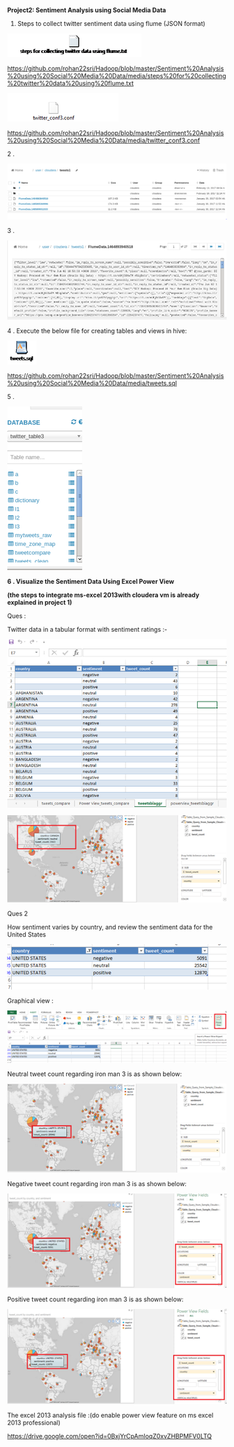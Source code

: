 **Project2: Sentiment Analysis using Social Media Data**

1.  Steps to collect twitter sentiment data using flume (JSON format)

![SnapShot](https://raw.githubusercontent.com/rohan22sri/Hadoop/master/Sentiment%20Analysis%20using%20Social%20Media%20Data/media/image1.bmp)

https://github.com/rohan22sri/Hadoop/blob/master/Sentiment%20Analysis%20using%20Social%20Media%20Data/media/steps%20for%20collecting%20twitter%20data%20using%20flume.txt





![SnapShot](https://github.com/rohan22sri/Hadoop/blob/master/Sentiment%20Analysis%20using%20Social%20Media%20Data/media/Capture.PNG)

https://github.com/rohan22sri/Hadoop/blob/master/Sentiment%20Analysis%20using%20Social%20Media%20Data/media/twitter_conf3.conf

2 .

![SnapShot](https://raw.githubusercontent.com/rohan22sri/Hadoop/master/Sentiment%20Analysis%20using%20Social%20Media%20Data/media/image3.png)

3 .

![SnapShot](https://raw.githubusercontent.com/rohan22sri/Hadoop/master/Sentiment%20Analysis%20using%20Social%20Media%20Data/media/image4.png)

4 . Execute the below file for creating tables and views in hive:

![SnapShot](https://raw.githubusercontent.com/rohan22sri/Hadoop/master/Sentiment%20Analysis%20using%20Social%20Media%20Data/media/image5.bmp)

https://github.com/rohan22sri/Hadoop/blob/master/Sentiment%20Analysis%20using%20Social%20Media%20Data/media/tweets.sql

5 .

![SnapShot](https://raw.githubusercontent.com/rohan22sri/Hadoop/master/Sentiment%20Analysis%20using%20Social%20Media%20Data/media/image6.png)

**6 . Visualize the Sentiment Data Using Excel Power View**

**(the steps to integrate ms-excel 2013with cloudera vm is already explained in
project 1)**

Ques :

Twitter data in a tabular format with sentiment ratings :-

![SnapShot](https://raw.githubusercontent.com/rohan22sri/Hadoop/master/Sentiment%20Analysis%20using%20Social%20Media%20Data/media/image7.png)

![SnapShot](https://raw.githubusercontent.com/rohan22sri/Hadoop/master/Sentiment%20Analysis%20using%20Social%20Media%20Data/media/image8.png)

Ques 2

How sentiment varies by country, and review the sentiment data for the United
States

![SnapShot](https://raw.githubusercontent.com/rohan22sri/Hadoop/master/Sentiment%20Analysis%20using%20Social%20Media%20Data/media/image9.png)

Graphical view :

![SnapShot](https://raw.githubusercontent.com/rohan22sri/Hadoop/master/Sentiment%20Analysis%20using%20Social%20Media%20Data/media/image10.png)

Neutral tweet count regarding iron man 3 is as shown below:

![SnapShot](https://raw.githubusercontent.com/rohan22sri/Hadoop/master/Sentiment%20Analysis%20using%20Social%20Media%20Data/media/image11.png)

Negative tweet count regarding iron man 3 is as shown below:

![SnapShot](https://raw.githubusercontent.com/rohan22sri/Hadoop/master/Sentiment%20Analysis%20using%20Social%20Media%20Data/media/image12.png)

Positive tweet count regarding iron man 3 is as shown below:

![SnapShot](https://raw.githubusercontent.com/rohan22sri/Hadoop/master/Sentiment%20Analysis%20using%20Social%20Media%20Data/media/image13.png)

The excel 2013 analysis file :(do enable power view feature on ms excel 2013 professional)

https://drive.google.com/open?id=0BxjYrCpAmIoqZ0xvZHBPMFV0LTQ

